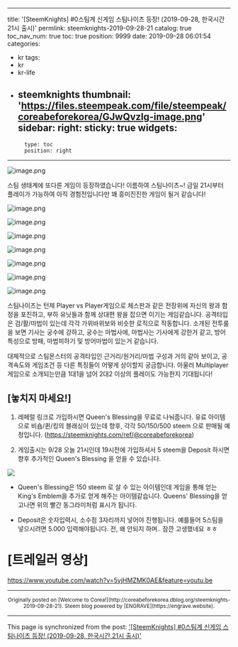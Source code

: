 
---
title: '[SteemKnights] #0스팀계 신게임 스팀나이츠 등장!  (2019-09-28,  한국시간 21시 출시)'
permlink: steemknights-2019-09-28-21
catalog: true
toc_nav_num: true
toc: true
position: 9999
date: 2019-09-28 06:01:54
categories:
- kr
tags:
- kr
- kr-life
- steemknights
thumbnail: 'https://files.steempeak.com/file/steempeak/coreabeforekorea/GJwQvzlg-image.png'
sidebar:
    right:
        sticky: true
widgets:
    -
        type: toc
        position: right
---


![image.png](https://files.steempeak.com/file/steempeak/coreabeforekorea/GJwQvzlg-image.png)

스팀 생태계에 또다른 게임이 등장하였습니다! 
이름하여 스팀나이츠~!
금일 21시부터 플레이가 가능하여 아직 경험전입니다만 
꽤 흥미진진한 게임이 될거 같습니다!

![image.png](https://files.steempeak.com/file/steempeak/coreabeforekorea/dnUOC6tk-image.png)

![image.png](https://files.steempeak.com/file/steempeak/coreabeforekorea/0T3Y6HOH-image.png)

![image.png](https://files.steempeak.com/file/steempeak/coreabeforekorea/gyYlrpcJ-image.png)

![image.png](https://files.steempeak.com/file/steempeak/coreabeforekorea/QodQiWoC-image.png)

![image.png](https://files.steempeak.com/file/steempeak/coreabeforekorea/aMUt3Lj2-image.png)

![image.png](https://files.steempeak.com/file/steempeak/coreabeforekorea/fYwpX7iE-image.png)

![image.png](https://files.steempeak.com/file/steempeak/coreabeforekorea/cuihZKnm-image.png)


스팀나이츠는 턴제 Player vs Player게임으로 체스판과 같은 전장위에 자신의 왕과 함정을 포진하고, 부하 유닛들과 함께 상대편 왕을 잡으면 이기는 게임같습니다. 공격타입은 검/활/마법이 있는데 각각 가위바위보와 비슷한 로직으로 작동합니다. 소개된 전투룰을 보면 기사는 궁수에 강하고, 궁수는 마법사에, 마법사는 기사에게 강한거 같고, 방어특성으로 방패, 마법피하기 및 방어마법이 있는거 같습니다.

대체적으로 스팀몬스터의 공격타입인 근거리/원거리/마법 구성과 거의 같아 보이고, 공격속도와 게임조건 등 다른 특징들이 어떻게 상이할지 궁금합니다. 아울러 Multiplayer게임으로 소개되는만큼 1대1을 넘어 2대2 이상의 플레이도 가능한지 기대됩니다! 

## **[놓치지 마세요!]**
1. 레페럴 링크로 가입하시면 Queen's Blessing을 무료로 나눠줍니다. 
유료 아이템으로 비숍/퀸/킹의 블래싱이 있는데 향후, 각각 50/150/500 steem 으로 판매될 예정입니다.
(https://steemknights.com/ref/@coreabeforekorea)

2. 게임출시는 9/28 오늘 21시인데 19시전에 가입하셔서 5 steem을 Deposit 하시면  향후 추가적인 Queen's Blessing 을 얻을 수 있습니다.

![](https://cdn.steemitimages.com/DQmYvGgP3uroa8t4FHQMKWVot9jcodvg4oSAGziqfZJcs84/image.png)
- Queen's Blessing은 150 steem 로 살 수 있는 아이템인데 게임을 통해 얻는 King's Emblem을 추가로 얻게 해주는 아이템같습니다. Queens' Blessing을 얻고나면 위의 빨간 동그라미처럼 표시가 됩니다.

- Deposit은 숫자입력시, 소수점 3자리까지 넣어야 진행됩니다. 예를들어 5스팀을 넣으시려면 5.000 입력해야됩니다. 전, 왜 안되지 하며.. 잠깐 고생했네요 ㅎㅎ

# **[트레일러 영상]**
https://www.youtube.com/watch?v=5yjHMZMK0AE&feature=youtu.be

***
<center><sup>Originally posted on [Welcome to Corea!](http://coreabeforekorea.dblog.org/steemknights-2019-09-28-21). Steem blog powered by [ENGRAVE](https://engrave.website).</sup></center>

- - -

This page is synchronized from the post: ['[SteemKnights] #0스팀계 신게임 스팀나이츠 등장!  (2019-09-28,  한국시간 21시 출시)'](https://steemit.com/@coreabeforekorea/steemknights-2019-09-28-21)
